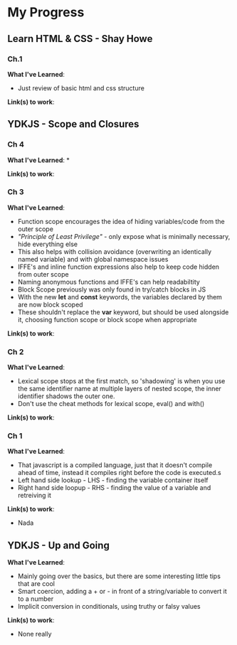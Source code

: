 # My Progress

## Learn HTML & CSS - Shay Howe
### Ch.1
**What I've Learned**:
* Just review of basic html and css structure

**Link(s) to work**:

## YDKJS - Scope and Closures
### Ch 4
**What I've Learned**:
*

**Link(s) to work**:

### Ch 3
**What I've Learned**:
* Function scope encourages the idea of hiding variables/code from the outer scope
* *"Principle of Least Privilege"* - only expose what is minimally necessary, hide everything else
* This also helps with collision avoidance (overwriting an identically named variable) and with global namespace issues
* IFFE's and inline function expressions also help to keep code hidden from outer scope
* Naming anonymous functions and IFFE's can help readabiltity
* Block Scope previously was only found in try/catch blocks in JS
* With the new **let** and **const** keywords, the variables declared by them are now block scoped
* These shouldn't replace the **var** keyword, but should be used alongside it, choosing function scope or block scope when appropriate

**Link(s) to work**:

### Ch 2
**What I've Learned**:
* Lexical scope stops at the first match, so 'shadowing' is when you use the same identifier name at multiple layers of nested scope, the inner identifier shadows the outer one.
* Don't use the cheat methods for lexical scope, eval() and with()

**Link(s) to work**:

### Ch 1
**What I've Learned**:
* That javascript is a compiled language, just that it doesn't compile ahead of time,
instead it compiles right before the code is executed.s
* Left hand side lookup - LHS - finding the variable container itself
* Right hand side loopup - RHS - finding the value of a variable and retreiving it

**Link(s) to work**:
* Nada

## YDKJS - Up and Going
**What I've Learned**:
* Mainly going over the basics, but there are some interesting little tips that are cool
* Smart coercion, adding a + or - in front of a string/variable to convert it to a number
* Implicit conversion in conditionals, using truthy or falsy values

**Link(s) to work**:
* None really